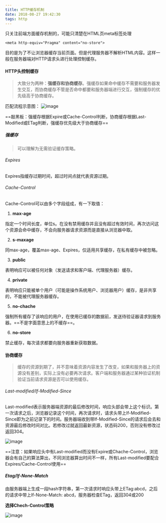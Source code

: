 ```yaml
---
title: HTTP缓存机制
date: 2018-08-27 19:42:30
tags: http
---
```


只关注前端方面缓存机制的，可能只清楚在HTML页meta标签处理

```
<meta http-equiv="Pragma" content="no-store">
```
目的是为了不让浏览器缓存当前页面。但是代理服务器不解析HTML内容。这样一般在服务器端对HTTP请求头进行处理控制缓存。

#### HTTP头控制缓存

> 大致分为两种：**强缓存和协商缓存**。强缓存如果命中缓存不需要和服务器发生交互，而协商缓存不管是否命中都要和服务器端进行交互，强制缓存的优先级高于协商缓存。

匹配流程示意图：
![image](http://note.youdao.com/yws/public/resource/b9cdada69234d36736d09235b516171c/xmlnote/BB0A4933DEEC4471AE7D263C9D146313/5678)

==敲黑板：强缓存根据Expire或Cache-Control判断，协商缓存根据Last-Modified或ETag判断，强缓存优先级大于协商缓存==

##### 强缓存
> 可以理解为无需验证缓存策略。

###### Expires
Expires指缓存过期时间，超过时间点就代表资源过期。

###### Cache-Control
Cache-Control可以由多个字段组成，有一下取值：

1. **max-age**

指定一个时间长度，单位s。在没有禁用缓存并且没有超过有效时间，再次访问这个资源会命中缓存，不会向服务器请求资源而是直接从浏览器中取。

2. **s-maxage**

同max-age，覆盖max-age、Expires，仅适用共享缓存，在私有缓存中被忽略。

3. **public**

表明响应可以被任何对象（发送请求和客户端、代理服务器）缓存。

4. **private**

表明响应只能被单个用户（可能是操作系统用户、浏览器用户）缓存，是非共享的，不能被代理服务器缓存。

5. **no-chache**

强制所有缓存了该响应的用户，在使用已缓存的数据前，发送待验证器请求到服务器。==不是字面意思上的不缓存==。

6. **no-store**

禁止缓存，每次请求都要向服务器重新获取数据。

#### 协商缓存

> 缓存的资源到期了，并不意味着资源内容发生了改变，如果和服务器上的资源没有差别，实际上没有必要再次请求。客户端和服务器通过某种验证机制验证当前请求资源是否可以使用缓存。

###### Last-modified/If-Modified-Since

Last-modified表示服务器端资源的最后修改时间，响应头部会带上这个标识。第一次请求之后，浏览器记录这个时间，再次请求时，请求头带上If-Modified-Since即为之前记录下的时间。服务器端收到带If-Modified-Since的请求后会去和资源最后修改时间对比。若修改过就返回最新资源，状态码200，否则没有修改过返回304。

![image](http://note.youdao.com/yws/public/resource/b9cdada69234d36736d09235b516171c/xmlnote/49E01731D2EC4CF6976B958E0768105B/5779)

==注意：如果响应头中有Last-modified而没有Expire或Chache-Control，浏览器会有自己的算法算出，不同浏览器算出时间不一样，所有Last-modified要配合Expires/Cache-Control使用==

##### Etag/If-None-Match
由服务器端上生成一段hash字符串，第一次请求时响应头带上ETag:abcd，之后的请求中带上If-None-Match: abcd，服务器检查ETag，返回304或200

**选择Chech-Control策略**

![image](http://note.youdao.com/yws/public/resource/b9cdada69234d36736d09235b516171c/xmlnote/00C0F264F82D430390426C5EF597F2DD/5801)
